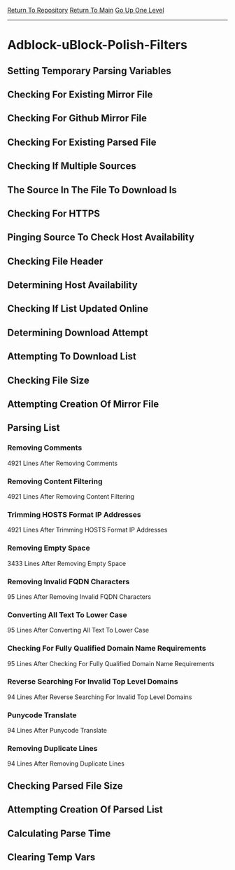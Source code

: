 [Return To Repository](https://github.com/bast69/piholeparser/)
[Return To Main](https://github.com/bast69/piholeparser/blob/master/RecentRunLogs/Mainlog.md)
[Go Up One Level](https://github.com/bast69/piholeparser/blob/master/RecentRunLogs/TopLevelScripts/30-Processing-External-Blacklists.md)
____________________________________
# Adblock-uBlock-Polish-Filters
## Setting Temporary Parsing Variables
## Checking For Existing Mirror File
## Checking For Github Mirror File
## Checking For Existing Parsed File
## Checking If Multiple Sources
## The Source In The File To Download Is
## Checking For HTTPS
## Pinging Source To Check Host Availability
## Checking File Header
## Determining Host Availability
## Checking If List Updated Online
## Determining Download Attempt
## Attempting To Download List
## Checking File Size
## Attempting Creation Of Mirror File
## Parsing List
### Removing Comments
4921 Lines After Removing Comments
### Removing Content Filtering
4921 Lines After Removing Content Filtering
### Trimming HOSTS Format IP Addresses
4921 Lines After Trimming HOSTS Format IP Addresses
### Removing Empty Space
3433 Lines After Removing Empty Space
### Removing Invalid FQDN Characters
95 Lines After Removing Invalid FQDN Characters
### Converting All Text To Lower Case
95 Lines After Converting All Text To Lower Case
### Checking For Fully Qualified Domain Name Requirements
95 Lines After Checking For Fully Qualified Domain Name Requirements
### Reverse Searching For Invalid Top Level Domains
94 Lines After Reverse Searching For Invalid Top Level Domains
### Punycode Translate
94 Lines After Punycode Translate
### Removing Duplicate Lines
94 Lines After Removing Duplicate Lines
## Checking Parsed File Size
## Attempting Creation Of Parsed List
## Calculating Parse Time
## Clearing Temp Vars
